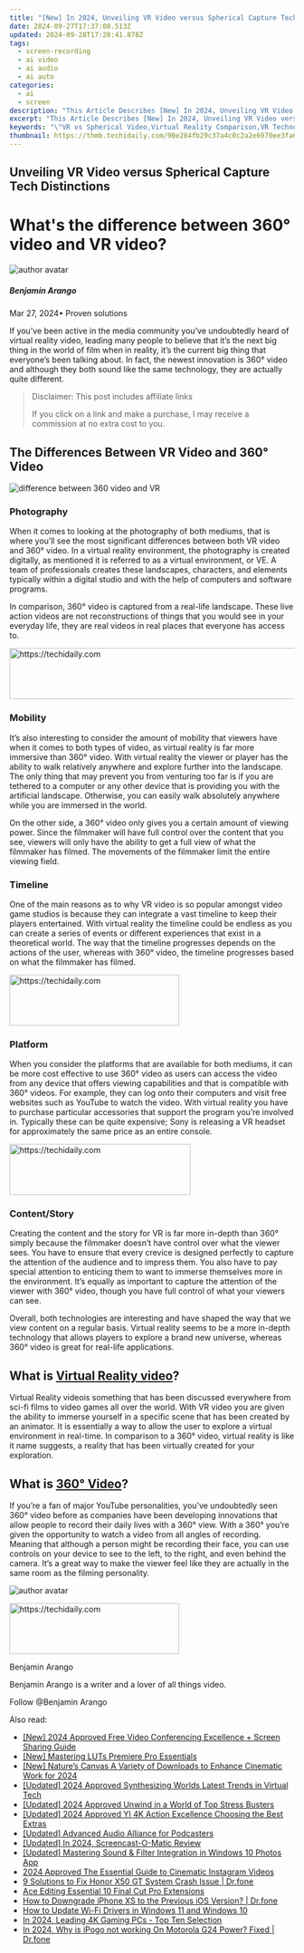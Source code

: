 ```yaml
---
title: "[New] In 2024, Unveiling VR Video versus Spherical Capture Tech Distinctions"
date: 2024-09-27T17:37:08.513Z
updated: 2024-09-28T17:28:41.878Z
tags: 
  - screen-recording
  - ai video
  - ai audio
  - ai auto
categories: 
  - ai
  - screen
description: "This Article Describes [New] In 2024, Unveiling VR Video versus Spherical Capture Tech Distinctions"
excerpt: "This Article Describes [New] In 2024, Unveiling VR Video versus Spherical Capture Tech Distinctions"
keywords: "\"VR vs Spherical Video,Virtual Reality Comparison,VR Technology Overview,Spherical Capture Explained,VR Video Advantages,Tech: VR vs Sphere,Comparing VR Methods\""
thumbnail: https://thmb.techidaily.com/90e284fb29c37a4c0c2a2e6970ee3fa6b56745fa434982e234c62e6bb83237e0.jpg
---
```


## Unveiling VR Video versus Spherical Capture Tech Distinctions

# What's the difference between 360° video and VR video?

![author avatar](https://images.wondershare.com/filmora/article-images/benjamin-arango-author.jpg)

##### Benjamin Arango

 Mar 27, 2024• Proven solutions

 If you’ve been active in the media community you’ve undoubtedly heard of virtual reality video, leading many people to believe that it’s the next big thing in the world of film when in reality, it’s the current big thing that everyone’s been talking about. In fact, the newest innovation is 360° video and although they both sound like the same technology, they are actually quite different.

>  Disclaimer: This post includes affiliate links
>
>  If you click on a link and make a purchase, I may receive a commission at no extra cost to you.
>

## The Differences Between VR Video and 360° Video

![difference between 360 video and VR](https://images.wondershare.com/filmora/article-images/difference-between-vr-360-video.jpg)

### Photography

 When it comes to looking at the photography of both mediums, that is where you’ll see the most significant differences between both VR video and 360° video. In a virtual reality environment, the photography is created digitally, as mentioned it is referred to as a virtual environment, or VE. A team of professionals creates these landscapes, characters, and elements typically within a digital studio and with the help of computers and software programs.

 In comparison, 360° video is captured from a real-life landscape. These live action videos are not reconstructions of things that you would see in your everyday life, they are real videos in real places that everyone has access to.

<!-- affiliate ads begin -->
<a href="https://imp.i357552.net/c/5597632/947750/11832" target="_top" id="947750">
  <img src="//a.impactradius-go.com/display-ad/11832-947750" border="0" alt="https://techidaily.com" width="728" height="90"/>
</a>
<img height="0" width="0" src="https://imp.i357552.net/i/5597632/947750/11832" style="position:absolute;visibility:hidden;" border="0" />
<!-- affiliate ads end -->

### Mobility

 It’s also interesting to consider the amount of mobility that viewers have when it comes to both types of video, as virtual reality is far more immersive than 360° video. With virtual reality the viewer or player has the ability to walk relatively anywhere and explore further into the landscape. The only thing that may prevent you from venturing too far is if you are tethered to a computer or any other device that is providing you with the artificial landscape. Otherwise, you can easily walk absolutely anywhere while you are immersed in the world.

 On the other side, a 360° video only gives you a certain amount of viewing power. Since the filmmaker will have full control over the content that you see, viewers will only have the ability to get a full view of what the filmmaker has filmed. The movements of the filmmaker limit the entire viewing field.

### Timeline

 One of the main reasons as to why VR video is so popular amongst video game studios is because they can integrate a vast timeline to keep their players entertained. With virtual reality the timeline could be endless as you can create a series of events or different experiences that exist in a theoretical world. The way that the timeline progresses depends on the actions of the user, whereas with 360° video, the timeline progresses based on what the filmmaker has filmed.

<!-- affiliate ads begin -->
<a href="https://wigfever.sjv.io/c/5597632/2005184/22899" target="_top" id="2005184">
  <img src="//a.impactradius-go.com/display-ad/22899-2005184" border="0" alt="https://techidaily.com" width="300" height="90"/>
</a>
<img height="0" width="0" src="https://wigfever.sjv.io/i/5597632/2005184/22899" style="position:absolute;visibility:hidden;" border="0" />
<!-- affiliate ads end -->

### Platform

 When you consider the platforms that are available for both mediums, it can be more cost effective to use 360° video as users can access the video from any device that offers viewing capabilities and that is compatible with 360° videos. For example, they can log onto their computers and visit free websites such as YouTube to watch the video. With virtual reality you have to purchase particular accessories that support the program you’re involved in. Typically these can be quite expensive; Sony is releasing a VR headset for approximately the same price as an entire console.

<!-- affiliate ads begin -->
<a href="https://aligracehair.sjv.io/c/5597632/2135357/19272" target="_top" id="2135357">
  <img src="//a.impactradius-go.com/display-ad/19272-2135357" border="0" alt="https://techidaily.com" width="320" height="90"/>
</a>
<img height="0" width="0" src="https://aligracehair.sjv.io/i/5597632/2135357/19272" style="position:absolute;visibility:hidden;" border="0" />
<!-- affiliate ads end -->

### Content/Story

 Creating the content and the story for VR is far more in-depth than 360° simply because the filmmaker doesn’t have control over what the viewer sees. You have to ensure that every crevice is designed perfectly to capture the attention of the audience and to impress them. You also have to pay special attention to enticing them to want to immerse themselves more in the environment. It’s equally as important to capture the attention of the viewer with 360° video, though you have full control of what your viewers can see.

 Overall, both technologies are interesting and have shaped the way that we view content on a regular basis. Virtual reality seems to be a more in-depth technology that allows players to explore a brand new universe, whereas 360° video is great for real-life applications.

## What is [Virtual Reality video]( https://filmora.wondershare.com/virtual-reality/what-is-vr-video.html)?

 Virtual Reality videois something that has been discussed everywhere from sci-fi films to video games all over the world. With VR video you are given the ability to immerse yourself in a specific scene that has been created by an animator. It is essentially a way to allow the user to explore a virtual environment in real-time. In comparison to a 360° video, virtual reality is like it name suggests, a reality that has been virtually created for your exploration.

## What is [360° Video]( https://filmora.wondershare.com/virtual-reality/what-is-360-video.html)?

 If you’re a fan of major YouTube personalities, you’ve undoubtedly seen 360° video before as companies have been developing innovations that allow people to record their daily lives with a 360° view. With a 360° you’re given the opportunity to watch a video from all angles of recording. Meaning that although a person might be recording their face, you can use controls on your device to see to the left, to the right, and even behind the camera. It’s a great way to make the viewer feel like they are actually in the same room as the filming personality.

![author avatar](https://images.wondershare.com/filmora/article-images/benjamin-arango-author.jpg)

<!-- affiliate ads begin -->
<a href="https://sentrypc.7eer.net/c/5597632/398449/3022" target="_top" id="398449">
  <img src="//a.impactradius-go.com/display-ad/3022-398449" border="0" alt="https://techidaily.com" width="300" height="90"/>
</a>
<img height="0" width="0" src="https://sentrypc.7eer.net/i/5597632/398449/3022" style="position:absolute;visibility:hidden;" border="0" />
<!-- affiliate ads end -->

Benjamin Arango

Benjamin Arango is a writer and a lover of all things video.

Follow @Benjamin Arango


<ins class="adsbygoogle"
     style="display:block"
     data-ad-format="autorelaxed"
     data-ad-client="ca-pub-7571918770474297"
     data-ad-slot="1223367746"></ins>



<ins class="adsbygoogle"
     style="display:block"
     data-ad-client="ca-pub-7571918770474297"
     data-ad-slot="8358498916"
     data-ad-format="auto"
     data-full-width-responsive="true"></ins>


<span class="atpl-alsoreadstyle">Also read:</span>
<div><ul>
<li><a href="https://screen-activity-recording.techidaily.com/new-2024-approved-free-video-conferencing-excellence-plus-screen-sharing-guide/"><u>[New] 2024 Approved Free Video Conferencing Excellence + Screen Sharing Guide</u></a></li>
<li><a href="https://fox-access.techidaily.com/new-mastering-luts-premiere-pro-essentials/"><u>[New] Mastering LUTs Premiere Pro Essentials</u></a></li>
<li><a href="https://fox-access.techidaily.com/new-natures-canvas-a-variety-of-downloads-to-enhance-cinematic-work-for-2024/"><u>[New] Nature’s Canvas A Variety of Downloads to Enhance Cinematic Work for 2024</u></a></li>
<li><a href="https://fox-access.techidaily.com/updated-2024-approved-synthesizing-worlds-latest-trends-in-virtual-tech/"><u>[Updated] 2024 Approved Synthesizing Worlds Latest Trends in Virtual Tech</u></a></li>
<li><a href="https://screen-sharing-recording.techidaily.com/updated-2024-approved-unwind-in-a-world-of-top-stress-busters/"><u>[Updated] 2024 Approved Unwind in a World of Top Stress Busters</u></a></li>
<li><a href="https://fox-access.techidaily.com/updated-2024-approved-yi-4k-action-excellence-choosing-the-best-extras/"><u>[Updated] 2024 Approved YI 4K Action Excellence Choosing the Best Extras</u></a></li>
<li><a href="https://fox-access.techidaily.com/updated-advanced-audio-alliance-for-podcasters/"><u>[Updated] Advanced Audio Alliance for Podcasters</u></a></li>
<li><a href="https://on-screen-recording.techidaily.com/updated-in-2024-screencast-o-matic-review/"><u>[Updated] In 2024, Screencast-O-Matic Review</u></a></li>
<li><a href="https://fox-access.techidaily.com/updated-mastering-sound-and-filter-integration-in-windows-10-photos-app/"><u>[Updated] Mastering Sound & Filter Integration in Windows 10 Photos App</u></a></li>
<li><a href="https://instagram-video-files.techidaily.com/2024-approved-the-essential-guide-to-cinematic-instagram-videos/"><u>2024 Approved The Essential Guide to Cinematic Instagram Videos</u></a></li>
<li><a href="https://howto.techidaily.com/9-solutions-to-fix-honor-x50-gt-system-crash-issue-drfone-by-drfone-fix-android-problems-fix-android-problems/"><u>9 Solutions to Fix Honor X50 GT System Crash Issue | Dr.fone</u></a></li>
<li><a href="https://fox-access.techidaily.com/ace-editing-essential-10-final-cut-pro-extensions/"><u>Ace Editing Essential 10 Final Cut Pro Extensions</u></a></li>
<li><a href="https://blog-min.techidaily.com/how-to-downgrade-iphone-xs-to-the-previous-ios-version-drfone-by-drfone-ios-system-repair-ios-system-repair/"><u>How to Downgrade iPhone XS to the Previous iOS Version? | Dr.fone</u></a></li>
<li><a href="https://hardware-help.techidaily.com/how-to-update-wi-fi-drivers-in-windows-11-and-windows-10/"><u>How to Update Wi-Fi Drivers in Windows 11 and Windows 10</u></a></li>
<li><a href="https://extra-skills.techidaily.com/in-2024-leading-4k-gaming-pcs-top-ten-selection/"><u>In 2024, Leading 4K Gaming PCs - Top Ten Selection</u></a></li>
<li><a href="https://android-pokemon-go.techidaily.com/in-2024-why-is-ipogo-not-working-on-motorola-g24-power-fixed-drfone-by-drfone-virtual-android/"><u>In 2024, Why is iPogo not working On Motorola G24 Power? Fixed | Dr.fone</u></a></li>
</ul></div>

